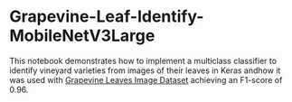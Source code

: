 # Grapevine-Leaf-Identify-MobileNetV3Large
This notebook demonstrates how to implement a multiclass classifier to identify vineyard varieties from images of their leaves in Keras andhow it was used with [Grapevine Leaves Image Dataset](https://www.kaggle.com/datasets/muratkokludataset/grapevine-leaves-image-dataset) achieving an F1-score of 0.96.
